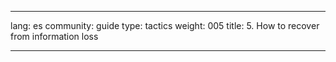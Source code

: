 

---

lang: es
community: guide
type: tactics
weight: 005
title: 5. How to recover from information loss

---

<stub>

